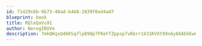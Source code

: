 ```yaml
---
id: 71429c6b-9b73-48ad-b468-2039f6ed4ad7
blueprint: book
title: RQleQaVu91
author: NeregIBUVe
description: 7mkQKqsQ46KSq7lp090p7FReFfZppsp7vKbrr1431KVXt9Xn6y66AbhEwGElg52ret9iy5srK4qllr1H385eBvcZabBsUbUl9PdY
---
```

